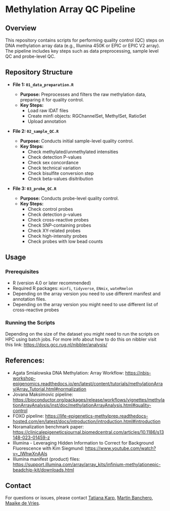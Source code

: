 # Methylation Array QC Pipeline

## Overview

This repository contains scripts for performing quality control (QC) steps on DNA methylation array data (e.g., Illumina 450K or EPIC or EPIC V2 array). The pipeline includes key steps such as data preprocessing, sample level QC and probe-level QC.

## Repository Structure

- **File 1: `01_data_preparation.R`**
  - **Purpose:** Preprocesses and filters the raw methylation data, preparing it for quality control.
  - **Key Steps:**
    - Load raw IDAT files
    - Create minfi objects: RGChannelSet, MethylSet, RatioSet
    - Upload annotation 

- **File 2: `02_sample_QC.R`**
  - **Purpose:** Conducts initial sample-level quality control.
  - **Key Steps:**
    - Check methylated/unmethylated intensities
    - Check detection P-values
    - Check sex concordance
    - Check technical variation
    - Check bisulfite conversion step
    - Check beta-values disitribution 

- **File 3: `03_probe_QC.R`**
  - **Purpose:** Conducts probe-level quality control.
  - **Key Steps:**
    - Check control probes
    - Check detection p-values
    - Check cross-reactive probes
    - Check SNP-containing probes
    - Check XY-related probes
    - Check high-intensity probes
    - Check probes with low bead counts

## Usage

### Prerequisites

- R (version 4.0 or later recommended)
- Required R packages: `minfi`, `tidyverse`, `ENmix`, `wateRmelon`
- Depending on the array version you need to use different manifest and annotation files.
- Depending on the array version you might need to use different list of cross-reactive probes

### Running the Scripts

Depending on the size of the dataset you might need to run the scripts on HPC using batch jobs. For more info about how to do this on nibbler visit this link: https://docs.gcc.rug.nl/nibbler/analysis/

## References: 

 - Agata Smialowska DNA Methylation: Array Workflow: https://nbis-workshop-epigenomics.readthedocs.io/en/latest/content/tutorials/methylationArray/Array_Tutorial.html#normalization
 - Jovana Maksimovic pipeline: https://bioconductor.org/packages/release/workflows/vignettes/methylationArrayAnalysis/inst/doc/methylationArrayAnalysis.html#quality-control
 - FOXO pipeline: https://life-epigenetics-methylprep.readthedocs-hosted.com/en/latest/docs/introduction/introduction.html#introduction
 - Noramalization benchmark paper: https://clinicalepigeneticsjournal.biomedcentral.com/articles/10.1186/s13148-023-01459-z
 - Illumina - Leveraging Hidden Information to Correct for Background Fluorescence with Kim Siegmund: https://www.youtube.com/watch?v=_IWhwXnAAls
 - Illumina manifest (product) files: https://support.illumina.com/array/array_kits/infinium-methylationepic-beadchip-kit/downloads.html
 


## Contact

For questions or issues, please contact [Tatiana Karp](t.karp@rug.nl), [Martin Banchero](m.banchero@umcg.nl), [Maaike de Vries](m.de.vries04@umcg.nl).


